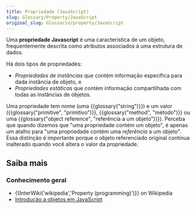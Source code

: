 ```yaml
---
title: Propriedade (JavaScript)
slug: Glossary/Property/JavaScript
original_slug: Glossario/property/JavaScript
---
```


Uma **propriedade Javascript** é uma característica de um objeto, frequentemente descrita como atributos associados à uma estrutura de dados.

Há dois tipos de propriedades:

- _Propriedades de instâncias_ que contém informação específica para dada instância de objeto, e
- _Propriedades estáticas_ que contém informação compartilhada com todas as instâncias de objetos.

Uma propriedade tem nome (uma {{glossary("string")}}) e um valor ({{glossary("primitive", "primitivo")}}, {{glossary("method", "método")}} ou uma {{glossary("object reference", "referência a um objeto")}}). Perceba que quando dizemos que "uma propriedade contém um objeto", é apenas um atalho para "uma propriedade contém uma _referência_ a um objeto". Essa distinção é importante porque o objeto referenciado original continua inalterado quando você altera o valor da propriedade.

## Saiba mais

### Conhecimento geral

- {{InterWiki('wikipedia','Property (programming)')}} on Wikipedia
- [Introdução a objetos em JavaScript](/pt-BR/docs/Aprender/JavaScript/Objetos)
